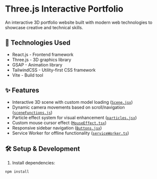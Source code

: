 # Three.js Interactive Portfolio

An interactive 3D portfolio website built with modern web technologies to showcase creative and technical skills.

## 🚀 Technologies Used

- React.js - Frontend framework
- Three.js - 3D graphics library
- GSAP - Animation library
- TailwindCSS - Utility-first CSS framework
- Vite - Build tool

## ✨ Features

- Interactive 3D scene with custom model loading ([`Scene.jsx`](src/components/Scene.jsx))
- Dynamic camera movements based on scroll/navigation ([`sceneFunctions.js`](src/scene/sceneFunctions.js))
- Particle effect system for visual enhancement ([`particles.jsx`](src/components/particles.jsx))
- Custom mouse cursor effect ([`MouseEffect.tsx`](src/components/MouseEffect.tsx))
- Responsive sidebar navigation ([`Buttons.jsx`](src/components/Buttons.jsx))
- Service Worker for offline functionality ([`serviceWorker.ts`](src/serviceWorker.ts))

## 🛠️ Setup & Development

1. Install dependencies:
```bash
npm install
